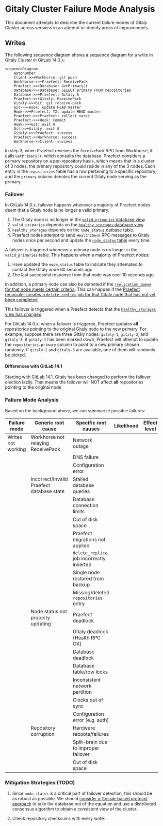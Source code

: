 # Gitaly Cluster Failure Mode Analysis

This document attempts to describe the current failure modes of Gitaly
Cluster across versions in an attempt to identify areas of improvements.

## Writes

The following sequence diagram shows a sequence diagram for a write in Gitaly Cluster in GitLab 14.0.x:

```mermaid
sequenceDiagram
    autonumber
    Client->>+Workhorse: git push
    Workhorse->>+Praefect: ReceivePack
    Praefect->>+Database: GetPrimary()
    Database->>+Database: SELECT primary FROM repositories
    Database->>+Praefect: Gitaly A
    Praefect->>+Gitaly: ReceivePack
    Gitaly->>+Git: git receive-pack
    Git->>+Hook: update HEAD master
    Hook->>+Praefect: TX: update HEAD master
    Praefect->>+Praefect: collect votes
    Praefect->>+Hook: Commit
    Hook->>+Git: exit 0
    Git->>+Gitaly: exit 0
    Gitaly->>+Praefect: success
    Praefect->>Workhorse: success
    Workhorse->>Client: success
```

In step 3, when Praefect reveives the `ReceivePack` RPC from Workhorse,
it calls `GetPrimary()`, which consults the database. Praefect considers
a primary repository on a per-repository basis, which means that in a
cluster of 3 nodes, the primary repository could reside in any of the 3
nodes. Each entry in the `repositories` table has a row pertaining to a
specific repository, and the `primary` column denotes the current Gitaly
node serving as the primary.

### Failover

In GitLab 14.0.x, failover happens whenever a majority of Praefect nodes
deem that a Gitaly node is no longer a valid primary:

1. The Gitaly node is no longer in the [`valid_primaries` database view](https://gitlab.com/gitlab-org/gitaly/blob/d0083f4c828772537e6891cae4fe0df1f6b255f4/internal/praefect/datastore/migrations/20210525143540_healthy_storages_view.go#L9-20).
1. `valid_primaries` depends on the [`healthy_storages` database view](https://gitlab.com/gitlab-org/gitaly/blob/d0083f4c828772537e6891cae4fe0df1f6b255f4/internal/praefect/datastore/migrations/20210525143540_healthy_storages_view.go#L9-21).
2. `healthy_storages` depends on the [`node_status` datbase table](https://gitlab.com/gitlab-org/gitaly/blob/d0083f4c828772537e6891cae4fe0df1f6b255f4/internal/praefect/datastore/migrations/20210525143540_healthy_storages_view.go#L11).
3. Praefect nodes attempt to send `HealthCheck` RPC messages to Gitaly nodes once per second and update the  [`node_status` table](https://gitlab.com/gitlab-org/gitaly/blob/098c6dcdbde9824385d61b6cc56c2e10724a104b/internal/praefect/nodes/health_manager.go#L144-154) every time.

A failover is triggered whenever a primary node is no longer in the
`valid_primaries` table. This happens when a majority of Praefect nodes:

1. Have updated the `node_status` table to indicate they attempted to
contact the Gitaly node 60 seconds ago.
2. The last successful response from that node was over 10 seconds ago.

In addition, a primary node can also be demoted if the [`replication_queue` for that
node meets certain criteria](https://gitlab.com/gitlab-org/gitaly/blob/371310f8236046666f75710ef02b016011b87deb/internal/praefect/datastore/migrations/20210525173505_valid_primaries_view.go#L22-32).
This can happen if the [Praefect reconciler creates a `delete_replica` job for
that Gitaly node that has not yet been completed](https://gitlab.com/gitlab-org/gitaly/blob/12e0bf3ac80b72bef07a5733a70c270f70771859/internal/praefect/reconciler/reconciler.go#L95-107).

This failover is triggered when a Praefect detects that the
[`healthy_storages` view has changed](https://gitlab.com/gitlab-org/gitaly/blob/098c6dcdbde9824385d61b6cc56c2e10724a104b/internal/praefect/nodes/health_manager.go#L164-189).

For GitLab 14.0.x, when a failover is triggered, Praefect updates **all** repositories
pointing to the original Gitaly node to the new primary. For example,
suppose there are three Gitaly nodes: `gitaly-1`, `gitaly-2`, and
`gitaly-3`. if `gitaly-1` has been marked down, Praefect will attempt to
update the `repositories.primary` column to point to a new primary
chosen randomly. If `gitaly-2` and `gitaly-3` are available, one of them
will randomly be picked.

#### Differences with GitLab 14.1

Starting with GitLab 14.1, Gitaly has been changed to perform the
failover election lazily. That means the failover will NOT affect
**all** repositories pointing to the original node.

### Failure Mode Analysis

Based on the background above, we can summarize possible failures:

| Failure mode       | Generic root cause                        | Specific root causes                      | Likelihood | Effect level |
|--------------------|-------------------------------------------|-------------------------------------------|------------|--------------|
| Writes not working | Workhorse not relaying ReceivePack        | Network outage                            |            |              |
|                    |                                           | DNS failure                               |            |              |
|                    |                                           | Configuration error                       |            |              |
|                    | Incorrect/invalid Praefect database state | Stalled database queries                  |            |              |
|                    |                                           | Database connection limits                |            |              |
|                    |                                           | Out of disk space                         |            |              |
|                    |                                           | Praefect migrations not applied           |            |              |
|                    |                                           | `delete_replica` job incorrectly inserted |            |              |
|                    |                                           | Single node restored from backup          |            |              |
|                    |                                           | Missing/deleted `repositories` entry      |            |              |
|                    | Node status not properly updating         | Praefect deadlock                         |            |              |
|                    |                                           | Gitaly deadlock (Health RPC OK)           |            |              |
|                    |                                           | Database deadlock                         |            |              |
|                    |                                           | Database table/row locks                  |            |              |
|                    |                                           | Inconsistent network partition            |            |              |
|                    |                                           | Clocks out of sync                        |            |              |
|                    |                                           | Configuration error (e.g. auth)           |            |              |
|                    | Repository corruption                     | Hardware reboots/failures                 |            |              |
|                    |                                           | Split-brain due to improper failover      |            |              |
|                    |                                           | Out of disk space                         |            |              |

### Mitigation Strategies (TODO)

1. Since `node_status` is a critical part of failover detection, this should be as robust as possible.
We should [consider a Gossip-based protocol approach](https://gitlab.com/gitlab-org/gitaly/-/issues/3807) to take
the database out of the equation and use a distributed consensus algorithm to obtain a consistent view of the cluster.

1. Check repository checksums with every write.


